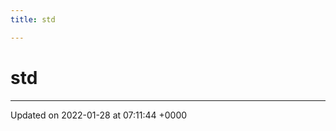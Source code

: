 ```yaml
---
title: std

---
```


# std








-------------------------------

Updated on 2022-01-28 at 07:11:44 +0000